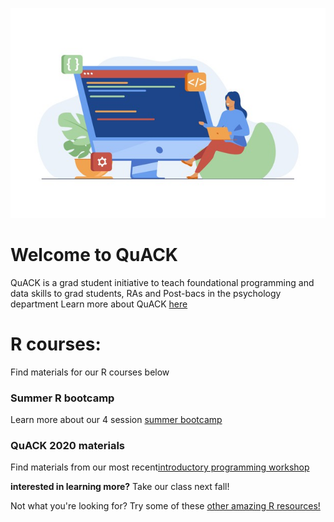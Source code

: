 
![image](code.jpeg)

# Welcome to QuACK 
QuACK is a grad student initiative to teach foundational programming and data skills to grad students, RAs and Post-bacs in the psychology department
Learn more about QuACK [here](https://wvoorhies.github.io/sample_webpage/about/about)

# R courses:
Find materials for our R courses below

### Summer R bootcamp
Learn more about our 4 session [summer bootcamp](https://wvoorhies.github.io/sample_webpage/summer_bootcamp/bootcamp)

### QuACK 2020 materials
Find materials from our most recent[introductory programming workshop](https://wvoorhies.github.io/sample_webpage/QuACK2020/QuACK_2020)

**interested in learning more?** Take our class next fall!

Not what you're looking for? Try some of these [other amazing R resources!]() 
